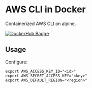 # AWS CLI in Docker

Containerized AWS CLI on alpine.

[![DockerHub Badge](http://dockeri.co/image/okamos/aws-cli)](https://hub.docker.com/r/okamos/aws-cli/)

## Usage

Configure:

```
export AWS_ACCESS_KEY_ID="<id>"
export AWS_SECRET_ACCESS_KEY="<key>"
export AWS_DEFAULT_REGION="<region>"
```
